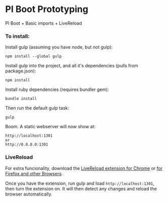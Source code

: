 # PI Boot Prototyping

PI Boot + Basic imports + LiveReload

### To install:

Install gulp (assuming you have node, but not gulp):

    npm install --global gulp

Install gulp into the project, and all it's dependencies (pulls from package.json):

    npm install

Install ruby dependencies (requires bundler gem):

    bundle install

Then run the default gulp task:

    gulp

Boom. A static webserver will now show at:

    http://localhost:1301
    or
    http://0.0.0.0:1301

### LiveReload

For extra funcionality, download the [LiveReload extension for Chrome](https://chrome.google.com/webstore/detail/livereload/jnihajbhpnppcggbcgedagnkighmdlei?hl=en-US) or [for Firefox and other Browsers](http://feedback.livereload.com/knowledgebase/articles/86242-how-do-i-install-and-use-the-browser-extensions-).

Once you have the extension, run gulp and load `http://localhost:1301`, then turn the extension on. It will then detect any changes and reload the browser automatically.
